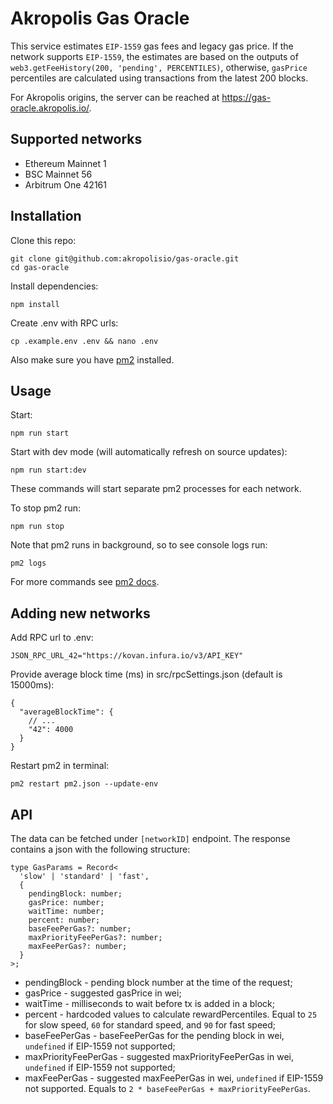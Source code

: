 # Akropolis Gas Oracle
This service estimates `EIP-1559` gas fees and legacy gas price.
If the network supports `EIP-1559`, the estimates are based on the outputs of `web3.getFeeHistory(200, 'pending', PERCENTILES)`, otherwise, `gasPrice` percentiles are calculated using transactions from the latest 200 blocks.

For Akropolis origins, the server can be reached at https://gas-oracle.akropolis.io/.

## Supported networks
- Ethereum Mainnet 1
- BSC Mainnet 56
- Arbitrum One 42161

## Installation
Clone this repo:

```
git clone git@github.com:akropolisio/gas-oracle.git
cd gas-oracle
```

Install dependencies:

```
npm install
```

Create .env with RPC urls:
```
cp .example.env .env && nano .env
```

Also make sure you have [pm2](https://pm2.keymetrics.io/) installed.

## Usage
Start:

```
npm run start
```

Start with dev mode (will automatically refresh on source updates):

```
npm run start:dev
```

These commands will start separate pm2 processes for each network.

To stop pm2 run:

```
npm run stop
``` 
Note that pm2 runs in background, so to see console logs run:
```
pm2 logs
```
For more commands see [pm2 docs](https://pm2.keymetrics.io/docs/usage/quick-start/).

## Adding new networks
Add RPC url to .env:
```
JSON_RPC_URL_42="https://kovan.infura.io/v3/API_KEY"
```
Provide average block time (ms) in src/rpcSettings.json (default is 15000ms):
```
{
  "averageBlockTime": {
    // ...
    "42": 4000
  }
}
```
Restart pm2 in terminal:
```
pm2 restart pm2.json --update-env
```

## API
The data can be fetched under `[networkID]` endpoint. The response contains a json with the following structure:
```
type GasParams = Record<
  'slow' | 'standard' | 'fast',
  {
    pendingBlock: number;
    gasPrice: number;
    waitTime: number;
    percent: number;
    baseFeePerGas?: number;
    maxPriorityFeePerGas?: number;
    maxFeePerGas?: number;
  }
>;
```
- pendingBlock - pending block number at the time of the request;
- gasPrice - suggested gasPrice in wei;
- waitTime - milliseconds to wait before tx is added in a block;
- percent - hardcoded values to calculate rewardPercentiles. Equal to `25` for slow speed, `60` for standard speed, and `90` for fast speed;
- baseFeePerGas - baseFeePerGas for the pending block in wei, `undefined` if EIP-1559 not supported;
- maxPriorityFeePerGas - suggested maxPriorityFeePerGas in wei, `undefined` if EIP-1559 not supported;
- maxFeePerGas - suggested maxFeePerGas in wei, `undefined` if EIP-1559 not supported. Equals to `2 * baseFeePerGas + maxPriorityFeePerGas`.


